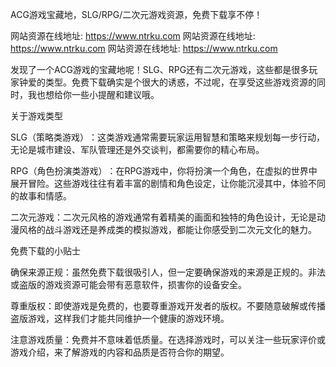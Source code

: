 ACG游戏宝藏地，SLG/RPG/二次元游戏资源，免费下载享不停！

网站资源在线地址: <https://www.ntrku.com>
网站资源在线地址: <https://www.ntrku.com>
网站资源在线地址: <https://www.ntrku.com>

发现了一个ACG游戏的宝藏地呢！SLG、RPG还有二次元游戏，这些都是很多玩家钟爱的类型。免费下载确实是个很大的诱惑，不过呢，在享受这些游戏资源的同时，我也想给你一些小提醒和建议哦。

‌关于游戏类型‌

‌SLG（策略类游戏）‌：这类游戏通常需要玩家运用智慧和策略来规划每一步行动，无论是城市建设、军队管理还是外交谈判，都需要你的精心布局。

‌RPG（角色扮演类游戏）‌：在RPG游戏中，你将扮演一个角色，在虚拟的世界中展开冒险。这些游戏往往有着丰富的剧情和角色设定，让你能沉浸其中，体验不同的故事和情感。

‌二次元游戏‌：二次元风格的游戏通常有着精美的画面和独特的角色设计，无论是动漫风格的战斗游戏还是养成类的模拟游戏，都能让你感受到二次元文化的魅力。

‌免费下载的小贴士‌

‌确保来源正规‌：虽然免费下载很吸引人，但一定要确保游戏的来源是正规的。非法或盗版的游戏资源可能会带有恶意软件，损害你的设备安全。

‌尊重版权‌：即使游戏是免费的，也要尊重游戏开发者的版权。不要随意破解或传播盗版游戏，这样我们才能共同维护一个健康的游戏环境。

‌注意游戏质量‌：免费并不意味着低质量。在选择游戏时，可以关注一些玩家评价或游戏介绍，来了解游戏的内容和品质是否符合你的期望。
